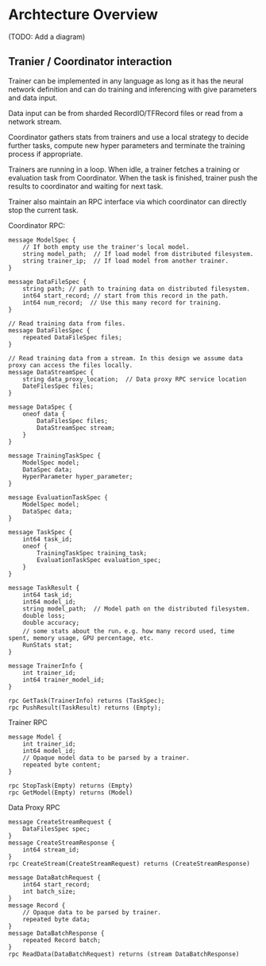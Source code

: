# Archtecture Overview

(TODO: Add a diagram)

## Tranier / Coordinator interaction

Trainer can be implemented in any language as long as it has the neural network definition and can do training and inferencing with give parameters and data input.

Data input can be from sharded RecordIO/TFRecord files or read from a network stream.

Coordinator gathers stats from trainers and use a local strategy to decide further tasks, compute new hyper parameters and terminate the training process if appropriate.

Trainers are running in a loop. When idle, a trainer fetches a training or evaluation task from Coordinator. When the task is finished, trainer push the results to coordinator and waiting for next task.

Trainer also maintain an RPC interface via which coordinator can directly stop the current task.

Coordinator RPC:

```
message ModelSpec {
    // If both empty use the trainer's local model.
    string model_path;  // If load model from distributed filesystem.
    string trainer_ip;  // If load model from another trainer.
}

message DataFileSpec {
    string path; // path to training data on distributed filesystem.
    int64 start_record; // start from this record in the path.
    int64 num_record;  // Use this many record for training.
}

// Read training data from files.
message DataFilesSpec {
    repeated DataFileSpec files;
}

// Read training data from a stream. In this design we assume data proxy can access the files locally.
message DataStreamSpec {
    string data_proxy_location;  // Data proxy RPC service location
    DateFilesSpec files;
}

message DataSpec {
    oneof data {
        DataFilesSpec files;
        DataStreamSpec stream;
    }
}

message TrainingTaskSpec {
    ModelSpec model;
    DataSpec data;
    HyperParameter hyper_parameter;
}

message EvaluationTaskSpec {
    ModelSpec model;
    DataSpec data;
}

message TaskSpec {
    int64 task_id;
    oneof {
        TrainingTaskSpec training_task;
        EvaluationTaskSpec evaluation_spec;
    }
}

message TaskResult {
    int64 task_id;
    int64 model_id;
    string model_path;  // Model path on the distributed filesystem.
    double loss;
    double accuracy;
    // some stats about the run，e.g. how many record used, time spent, memory usage, GPU percentage, etc.
    RunStats stat;
}

message TrainerInfo {
    int trainer_id;
    int64 trainer_model_id;
}

rpc GetTask(TrainerInfo) returns (TaskSpec);
rpc PushResult(TaskResult) returns (Empty);
```

Trainer RPC

```
message Model {
    int trainer_id;
    int64 model_id;
    // Opaque model data to be parsed by a trainer.
    repeated byte content;
}

rpc StopTask(Empty) returns (Empty)
rpc GetModel(Empty) returns (Model)
```

Data Proxy RPC 

```
message CreateStreamRequest {
    DataFilesSpec spec;
}
message CreateStreamResponse {
    int64 stream_id;
}
rpc CreateStream(CreateStreamRequest) returns (CreateStreamResponse)

message DataBatchRequest {
    int64 start_record;
    int batch_size;
}
message Record {
    // Opaque data to be parsed by trainer.
    repeated byte data;
}
message DataBatchResponse {
    repeated Record batch;
}
rpc ReadData(DataBatchRequest) returns (stream DataBatchResponse)
```
